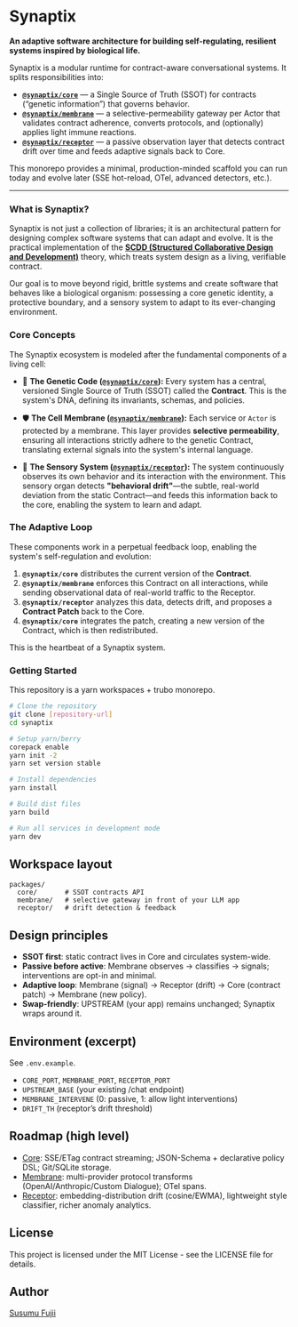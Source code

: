 # Synaptix

**An adaptive software architecture for building self-regulating, resilient systems inspired by biological life.**

Synaptix is a modular runtime for contract-aware conversational systems. It splits responsibilities into:

- **[`@synaptix/core`](./packages/core)** — a Single Source of Truth (SSOT) for contracts (“genetic information”) that governs behavior.
- **[`@synaptix/membrane`](./packages/membrane)** — a selective-permeability gateway per Actor that validates contract adherence, converts protocols, and (optionally) applies light immune reactions.
- **[`@synaptix/receptor`](./packages/receptor)** — a passive observation layer that detects contract drift over time and feeds adaptive signals back to Core.

This monorepo provides a minimal, production-minded scaffold you can run today and evolve later (SSE hot-reload, OTel, advanced detectors, etc.).

---

### What is Synaptix?

Synaptix is not just a collection of libraries; it is an architectural pattern for designing complex software systems that can adapt and evolve. It is the practical implementation of the **[SCDD (Structured Collaborative Design and Development)](https://github.com/sujii/scdd)** theory, which treats system design as a living, verifiable contract.

Our goal is to move beyond rigid, brittle systems and create software that behaves like a biological organism: possessing a core genetic identity, a protective boundary, and a sensory system to adapt to its ever-changing environment.

### Core Concepts

The Synaptix ecosystem is modeled after the fundamental components of a living cell:

- 🧬 **The Genetic Code ([`@synaptix/core`](./packages/core)):** Every system has a central, versioned Single Source of Truth (SSOT) called the **Contract**. This is the system's DNA, defining its invariants, schemas, and policies.

- 🛡️ **The Cell Membrane ([`@synaptix/membrane`](./packages/membrane)):** Each service or `Actor` is protected by a membrane. This layer provides **selective permeability**, ensuring all interactions strictly adhere to the genetic Contract, translating external signals into the system's internal language.

- 🧠 **The Sensory System ([`@synaptix/receptor`](./packages/receptor)):** The system continuously observes its own behavior and its interaction with the environment. This sensory organ detects **"behavioral drift"**—the subtle, real-world deviation from the static Contract—and feeds this information back to the core, enabling the system to learn and adapt.

### The Adaptive Loop

These components work in a perpetual feedback loop, enabling the system's self-regulation and evolution:

1.  **`@synaptix/core`** distributes the current version of the **Contract**.
2.  **`@synaptix/membrane`** enforces this Contract on all interactions, while sending observational data of real-world traffic to the Receptor.
3.  **`@synaptix/receptor`** analyzes this data, detects drift, and proposes a **Contract Patch** back to the Core.
4.  **`@synaptix/core`** integrates the patch, creating a new version of the Contract, which is then redistributed.

This is the heartbeat of a Synaptix system.

### Getting Started

This repository is a yarn workspaces + trubo monorepo.

```bash
# Clone the repository
git clone [repository-url]
cd synaptix

# Setup yarn/berry
corepack enable
yarn init -2
yarn set version stable

# Install dependencies
yarn install

# Build dist files
yarn build

# Run all services in development mode
yarn dev
```

## Workspace layout

```
packages/
  core/       # SSOT contracts API
  membrane/   # selective gateway in front of your LLM app
  receptor/   # drift detection & feedback
```

## Design principles

- **SSOT first**: static contract lives in Core and circulates system-wide.
- **Passive before active**: Membrane observes → classifies → signals; interventions are opt-in and minimal.
- **Adaptive loop**: Membrane (signal) → Receptor (drift) → Core (contract patch) → Membrane (new policy).
- **Swap-friendly**: UPSTREAM (your app) remains unchanged; Synaptix wraps around it.

## Environment (excerpt)

See `.env.example`.

- `CORE_PORT`, `MEMBRANE_PORT`, `RECEPTOR_PORT`
- `UPSTREAM_BASE` (your existing /chat endpoint)
- `MEMBRANE_INTERVENE` (0: passive, 1: allow light interventions)
- `DRIFT_TH` (receptor’s drift threshold)

## Roadmap (high level)

- [Core](./packages/core): SSE/ETag contract streaming; JSON-Schema + declarative policy DSL; Git/SQLite storage.
- [Membrane](./packages/membrane): multi-provider protocol transforms (OpenAI/Anthropic/Custom Dialogue); OTel spans.
- [Receptor](./packages/receptor): embedding-distribution drift (cosine/EWMA), lightweight style classifier, richer anomaly analytics.

## License

This project is licensed under the MIT License - see the LICENSE file for details.

## Author

[Susumu Fujii](https://github.com/sujii)
